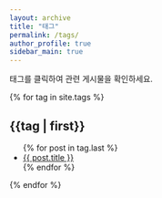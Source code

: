 ```yaml
---
layout: archive
title: "태그"
permalink: /tags/
author_profile: true
sidebar_main: true
---
```


태그를 클릭하여 관련 게시물을 확인하세요.

{% for tag in site.tags %}
  <h2 id="{{tag | first}}">{{tag | first}}</h2>
  <ul>
    {% for post in tag.last %}
    <li>
      <a href="{{ post.url }}">{{ post.title }}</a>
    </li>
    {% endfor %}
  </ul>
{% endfor %}